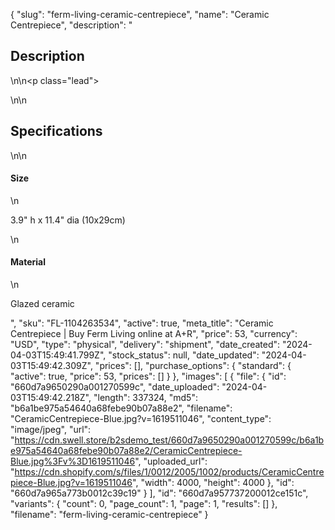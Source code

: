 {
  "slug": "ferm-living-ceramic-centrepiece",
  "name": "Ceramic Centrepiece",
  "description": "<h2>Description</h2>\n<!-- split -->\n<p class=\"lead\"> </p>\n<!-- split -->\n<h2>Specifications</h2>\n<!-- split -->\n<h4>Size</h4>\n<p>3.9\" h x 11.4\" dia (10x29cm)</p>\n<h4>Material</h4>\n<p>Glazed ceramic</p>",
  "sku": "FL-1104263534",
  "active": true,
  "meta_title": "Ceramic Centrepiece | Buy Ferm Living online at A+R",
  "price": 53,
  "currency": "USD",
  "type": "physical",
  "delivery": "shipment",
  "date_created": "2024-04-03T15:49:41.799Z",
  "stock_status": null,
  "date_updated": "2024-04-03T15:49:42.309Z",
  "prices": [],
  "purchase_options": {
    "standard": {
      "active": true,
      "price": 53,
      "prices": []
    }
  },
  "images": [
    {
      "file": {
        "id": "660d7a9650290a001270599c",
        "date_uploaded": "2024-04-03T15:49:42.218Z",
        "length": 337324,
        "md5": "b6a1be975a54640a68febe90b07a88e2",
        "filename": "CeramicCentrepiece-Blue.jpg?v=1619511046",
        "content_type": "image/jpeg",
        "url": "https://cdn.swell.store/b2sdemo_test/660d7a9650290a001270599c/b6a1be975a54640a68febe90b07a88e2/CeramicCentrepiece-Blue.jpg%3Fv%3D1619511046",
        "uploaded_url": "https://cdn.shopify.com/s/files/1/0012/2005/1002/products/CeramicCentrepiece-Blue.jpg?v=1619511046",
        "width": 4000,
        "height": 4000
      },
      "id": "660d7a965a773b0012c39c19"
    }
  ],
  "id": "660d7a957737200012ce151c",
  "variants": {
    "count": 0,
    "page_count": 1,
    "page": 1,
    "results": []
  },
  "filename": "ferm-living-ceramic-centrepiece"
}